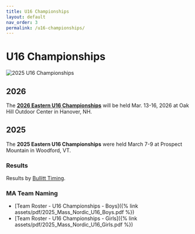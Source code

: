 ```yaml
---
title: U16 Championships
layout: default
nav_order: 3
permalink: /u16-championships/
---
```


# U16 Championships

<img 
  src="{{ site.baseurl }}/assets/images/2025_u16_championships.jpg" 
  alt="2025 U16 Championships"
  class="float-top">


## 2026

The **[2026 Eastern U16 Championships](https://nensa.net/u16-championships/)** will be held Mar. 13-16, 2026 at Oak Hill Outdoor Center in Hanover, NH.

## 2025

The **2025 Eastern U16 Championships** were held March 7-9 at Prospect Mountain in Woodford, VT.

### Results

Results by [Bullitt Timing](https://bullitttiming.com/events/NENSA-U16-2025).

### MA Team Naming

- [Team Roster - U16 Championships - Boys]({% link assets/pdf/2025_Mass_Nordic_U16_Boys.pdf %})
- [Team Roster - U16 Championships - Girls]({% link assets/pdf/2025_Mass_Nordic_U16_Girls.pdf %})

